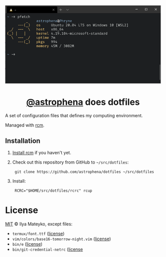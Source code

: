 <div align="center">
  <br>
  <img src="images/wsl2.png" alt="WSL2 screenshot">
  <h1><a href="https://github.com/astrophena">@astrophena</a> does dotfiles</h1>
</div>

A set of configuration files that defines my computing environment.

Managed with [rcm](https://github.com/thoughtbot/rcm).

## Installation

1. [Install rcm](https://github.com/thoughtbot/rcm#installation)
   if you haven't yet.

2. Check out this repository from GitHub to `~/src/dotfiles`:

        git clone https://github.com/astrophena/dotfiles ~/src/dotfiles

3. Install:

        RCRC="$HOME/src/dotfiles/rcrc" rcup

# License

[MIT](LICENSE.md) © Ilya Mateyko, except files:

* `termux/font.ttf` ([license](https://github.com/tonsky/FiraCode/blob/master/LICENSE))
* `vim/colors/base16-tomorrow-night.vim` ([license](https://raw.githubusercontent.com/chriskempson/base16-vim/master/LICENSE.md))
* `bin/e` ([license](https://github.com/holman/dotfiles/blob/master/LICENSE.md))
* `bin/git-credential-netrc` ([license](https://github.com/git/git/blob/master/contrib/credential/netrc/git-credential-netrc.perl#L69)
